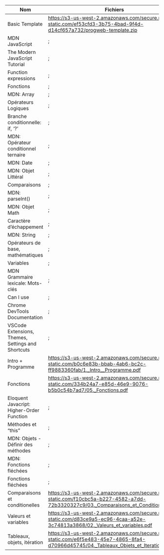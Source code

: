 | **Nom**                                           | **Fichiers**                                                                                                                            | **Type**      | **URL**                                                                                              | **Planning**                                           |
|---------------------------------------------------|-----------------------------------------------------------------------------------------------------------------------------------------|---------------|------------------------------------------------------------------------------------------------------|--------------------------------------------------------|
| Basic Template                                    | https://s3-us-west-2.amazonaws.com/secure.notion-static.com/ef53cfd3-3b75-4bad-9f4d-d14cf657a732/progweb-template.zip                   | Template      | ;                                                                                                    | ;                                                      |
| MDN JavaScript                                    | ;                                                                                                                                       | Documentation | https://developer.mozilla.org/fr/docs/Web/JavaScript/Guide                                           | ;                                                      |
| The Modern JavaScript Tutorial                    | ;                                                                                                                                       | Tutoriel      | https://javascript.info                                                                              | ;                                                      |
| Function expressions                              | ;                                                                                                                                       | Tutoriel      | https://fr.javascript.info/function-expressions                                                      | https://www.notion.so/d1ef5c6b482f415ab0322fec96e6b0e1 |
| Fonctions                                         | ;                                                                                                                                       | Tutoriel      | https://fr.javascript.info/function-basics                                                           | https://www.notion.so/d1ef5c6b482f415ab0322fec96e6b0e1 |
| MDN: Array                                        | ;                                                                                                                                       | Documentation | https://developer.mozilla.org/fr/docs/Web/JavaScript/Reference/Global_Objects/Array                  | ;                                                      |
| Opérateurs Logiques                               | ;                                                                                                                                       | Tutoriel      | https://fr.javascript.info/logical-operators                                                         | https://www.notion.so/252d7b1858584482a3abeeb2d63eb151 |
| Branche conditionnelle: if, ‘?’                   | ;                                                                                                                                       | Tutoriel      | https://fr.javascript.info/ifelse                                                                    | https://www.notion.so/252d7b1858584482a3abeeb2d63eb151 |
| MDN: Opérateur conditionnel ternaire              | ;                                                                                                                                       | Documentation | https://developer.mozilla.org/fr/docs/Web/JavaScript/Reference/Operators/Conditional_Operator        | https://www.notion.so/a3b2bec79a0547dab62851bec9609c5f |
| MDN: Date                                         | ;                                                                                                                                       | Documentation | https://developer.mozilla.org/fr/docs/Web/JavaScript/Reference/Global_Objects/Date                   | https://www.notion.so/a3b2bec79a0547dab62851bec9609c5f |
| MDN: Objet Littéral                               | ;                                                                                                                                       | Documentation | https://developer.mozilla.org/fr/docs/Web/JavaScript/Guide/Grammar_and_Types#les_littéraux_dobjets   | https://www.notion.so/a3b2bec79a0547dab62851bec9609c5f |
| Comparaisons                                      | ;                                                                                                                                       | Tutoriel      | https://fr.javascript.info/comparison#comparaison-de-chaines-de-caracteres                           | https://www.notion.so/252d7b1858584482a3abeeb2d63eb151 |
| MDN: parseInt()                                   | ;                                                                                                                                       | Documentation | https://developer.mozilla.org/fr/docs/Web/JavaScript/Reference/Global_Objects/parseInt               | https://www.notion.so/252d7b1858584482a3abeeb2d63eb151 |
| MDN: Objet Math                                   | ;                                                                                                                                       | Documentation | https://developer.mozilla.org/fr/docs/Web/JavaScript/Reference/Global_Objects/Math                   | https://www.notion.so/252d7b1858584482a3abeeb2d63eb151 |
| Caractère d’échappement                           | ;                                                                                                                                       | Documentation | https://fr.wikipedia.org/wiki/Caractère_d'échappement                                                | https://www.notion.so/252d7b1858584482a3abeeb2d63eb151 |
| MDN: String                                       | ;                                                                                                                                       | Documentation | https://developer.mozilla.org/en-US/docs/Web/JavaScript/Reference/Global_Objects/String              | https://www.notion.so/252d7b1858584482a3abeeb2d63eb151 |
| Opérateurs de base, mathématiques                 | ;                                                                                                                                       | Tutoriel      | https://fr.javascript.info/operators                                                                 | https://www.notion.so/252d7b1858584482a3abeeb2d63eb151 |
| Variables                                         | ;                                                                                                                                       | Tutoriel      | https://fr.javascript.info/variables                                                                 | https://www.notion.so/252d7b1858584482a3abeeb2d63eb151 |
| MDN Grammaire lexicale: Mots-clés                 | ;                                                                                                                                       | Documentation | https://developer.mozilla.org/fr/docs/Web/JavaScript/Reference/Lexical_grammar#mots-clés             | https://www.notion.so/252d7b1858584482a3abeeb2d63eb151 |
| Can I use                                         | ;                                                                                                                                       | Utilitaire    | https://caniuse.com                                                                                  | https://www.notion.so/c3f2b5961564494f9b9c6d7c077faf0e |
| Chrome DevTools Documentation                     | ;                                                                                                                                       | Documentation | https://developer.chrome.com/docs/devtools/overview/                                                 | https://www.notion.so/c3f2b5961564494f9b9c6d7c077faf0e |
| VSCode Extensions, Themes, Settings and Shortcuts | ;                                                                                                                                       | Tutoriel      | https://www.youtube.com/watch?v=fJEbVCrEMSE&t=10s                                                    | https://www.notion.so/c3f2b5961564494f9b9c6d7c077faf0e |
| Intro + Programme                                 | https://s3-us-west-2.amazonaws.com/secure.notion-static.com/b0c6e83b-bbab-4ab6-bc2c-ff9883360fab/1._Intro__Programme.pdf                | Keynote       | ;                                                                                                    | https://www.notion.so/c3f2b5961564494f9b9c6d7c077faf0e |
| Fonctions                                         | https://s3-us-west-2.amazonaws.com/secure.notion-static.com/334b24a7-e85d-46e9-9076-b5b0c54b7ad7/05._Fonctions.pdf                      | Keynote       | ;                                                                                                    | https://www.notion.so/d1ef5c6b482f415ab0322fec96e6b0e1 |
| Eloquent Javacript: Higher-Order Function         | ;                                                                                                                                       | Tutoriel      | https://eloquentjavascript.net/05_higher_order.html                                                  | https://www.notion.so/d1ef5c6b482f415ab0322fec96e6b0e1 |
| Méthodes et “this”                                | ;                                                                                                                                       | Tutoriel      | https://fr.javascript.info/object-methods                                                            | https://www.notion.so/d1ef5c6b482f415ab0322fec96e6b0e1 |
| MDN: Objets - Définir des méthodes                | ;                                                                                                                                       | Documentation | https://developer.mozilla.org/fr/docs/Web/JavaScript/Guide/Working_with_Objects#définir_des_méthodes | https://www.notion.so/d1ef5c6b482f415ab0322fec96e6b0e1 |
| MDN: Fonctions fléchées                           | ;                                                                                                                                       | Documentation | https://developer.mozilla.org/fr/docs/Web/JavaScript/Reference/Functions/Arrow_functions             | https://www.notion.so/d1ef5c6b482f415ab0322fec96e6b0e1 |
| Fonctions fléchées                                | ;                                                                                                                                       | Tutoriel      | https://fr.javascript.info/arrow-functions-basics                                                    | https://www.notion.so/d1ef5c6b482f415ab0322fec96e6b0e1 |
| Comparaisons et conditionelles                    | https://s3-us-west-2.amazonaws.com/secure.notion-static.com/f10cbc5a-b227-4582-a7dd-72b3320327c9/03._Comparaisons_et_Conditionelles.pdf | Keynote       | ;                                                                                                    | https://www.notion.so/252d7b1858584482a3abeeb2d63eb151 |
| Valeurs et variables                              | https://s3-us-west-2.amazonaws.com/secure.notion-static.com/d83ce9a5-ec96-4caa-a52e-3c74813a3868/02._Valeurs_et_variables.pdf           | Keynote       | ;                                                                                                    | https://www.notion.so/252d7b1858584482a3abeeb2d63eb151 |
| Tableaux, objets, itération                       | https://s3-us-west-2.amazonaws.com/secure.notion-static.com/e6f5e483-45e7-4865-8fa4-d70966d45745/04._Tableaux_Objets_et_Iteration.pdf   | Keynote       | ;                                                                                                    | https://www.notion.so/252d7b1858584482a3abeeb2d63eb151 |
